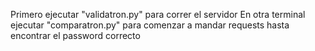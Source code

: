 Primero ejecutar "validatron.py" para correr el servidor
En otra terminal ejecutar "comparatron.py" para comenzar a mandar requests hasta encontrar el password correcto